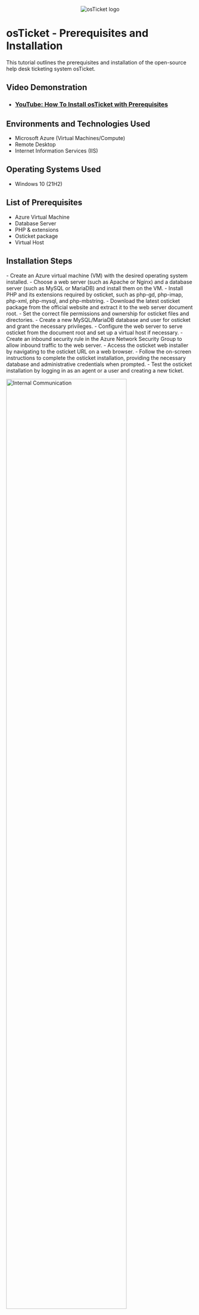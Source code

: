 <p align="center">
<img src="https://i.imgur.com/Clzj7Xs.png" alt="osTicket logo"/>
</p>

<h1>osTicket - Prerequisites and Installation</h1>
This tutorial outlines the prerequisites and installation of the open-source help desk ticketing system osTicket.<br />


<h2>Video Demonstration</h2>

- ### [YouTube: How To Install osTicket with Prerequisites](https://youtu.be/YpPrkijiMwk)

<h2>Environments and Technologies Used</h2>

- Microsoft Azure (Virtual Machines/Compute)
- Remote Desktop
- Internet Information Services (IIS)

<h2>Operating Systems Used </h2>

- Windows 10</b> (21H2)

<h2>List of Prerequisites</h2>

- Azure Virtual Machine
- Database Server
- PHP & extensions
- Osticket package
- Virtual Host

<h2>Installation Steps</h2>
- Create an Azure virtual machine (VM) with the desired operating system installed.
- Choose a web server (such as Apache or Nginx) and a database server (such as MySQL or MariaDB) and install them on the VM.
- Install PHP and its extensions required by osticket, such as php-gd, php-imap, php-xml, php-mysql, and php-mbstring.
- Download the latest osticket package from the official website and extract it to the web server document root.
- Set the correct file permissions and ownership for osticket files and directories.
- Create a new MySQL/MariaDB database and user for osticket and grant the necessary privileges.
- Configure the web server to serve osticket from the document root and set up a virtual host if necessary.
- Create an inbound security rule in the Azure Network Security Group to allow inbound traffic to the web server.
- Access the osticket web installer by navigating to the osticket URL on a web browser.
- Follow the on-screen instructions to complete the osticket installation, providing the necessary database and administrative credentials when prompted.
- Test the osticket installation by logging in as an agent or a user and creating a new ticket.

<p>
<img src="https://docs.osticket.com/en/latest/_images/collabs_ticket_reply.png" height="80%" width="80%" alt="Internal Communication"/>
</p>
<p>
Using osTicket to manage internal communications in design operations. In this section, we will explore a common problem faced by businesses when using a messenger app for task management instead of leveraging dedicated ticketing systems like osTicket. We will delve into the complications arising from this approach and the benefits of shifting to a more structured and efficient solution.
</p>
<br />

<p>
<img src="https://docs.osticket.com/en/latest/_images/admin_settings_agent_agentSettings.png" height="80%" width="80%" alt="Bootstrapping task manager"/>
</p>
<p>
Introduce osTicket is a robust ticketing system designed specifically for efficient task management. Highlight its key features, such as centralized ticket creation, assignment, and tracking, customizable workflows, task prioritization, and comprehensive reporting.
</p>
<br />

<p>
<img src="https://docs.osticket.com/en/latest/_images/cccc_after_global_queue.png" height="80%" width="80%" alt="Customer Support Queue"/>
</p>
<p>
Define key performance indicators (KPIs) to assess the effectiveness of osTicket implementation. Identify metrics such as task completion rate, reduced response time, improved task visibility, and enhanced collaboration as measures of success.
</p>
<br />
